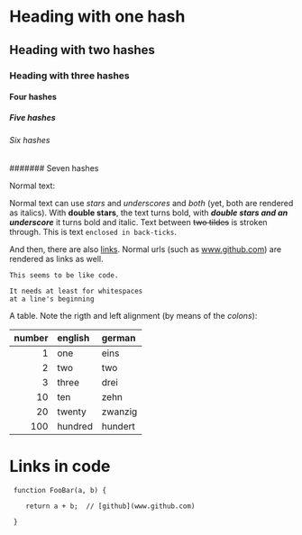 # Heading with one hash

## Heading with two hashes

### Heading with three hashes

#### Four hashes

##### Five hashes

###### Six hashes

####### Seven hashes

Normal text:

Normal text can use *stars* and _underscores_ and *_both_* (yet, both are rendered as italics).
With **double stars**, the text turns bold, with **_double stars and an underscore_** it turns bold and italic.
Text between ~~two tildes~~ is stroken through. This is text `enclosed in back-ticks`.

And then, there are also [links](https://raw.githubusercontent.com/ReneNyffenegger/about-README.md/master/README.md).
Normal urls (such as www.github.com) are rendered as links as well.

    This seems to be like code.

    It needs at least for whitespaces
    at a line's beginning

A table. Note the rigth and left alignment (by means of the *colons*):

|number|english|german |
|-----:|:------|:------|
|     1|one    |eins   |
|     2|two    |two    |
|     3|three  |drei   |
|    10|ten    |zehn   |
|    20|twenty |zwanzig|
|   100|hundred|hundert|

# Links in code

     function FooBar(a, b) {

        return a + b;  // [github](www.github.com)

     }

